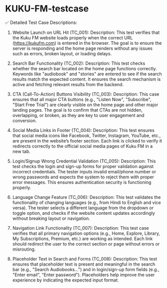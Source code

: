 # KUKU-FM-testcase
✅ Detailed Test Case Descriptions:
1. Website Launch on URL Hit (TC_001):
Description: This test verifies that the Kuku FM website loads properly when the correct URL (https://kukufm.com) is entered in the browser. The goal is to ensure the server is responding and the home page renders without any issues such as errors, broken layout, or loading delays.

2. Search Bar Functionality (TC_002):
Description: This test checks whether the search bar located on the home page functions correctly. Keywords like "audiobook" and "stories" are entered to see if the search results match the expected content. It ensures the search mechanism is active and fetching relevant results from the backend.

3. CTA (Call-To-Action) Buttons Visibility (TC_003):
Description: This case ensures that all major CTA buttons (e.g., "Listen Now", "Subscribe", "Start Free Trial") are clearly visible on the home page and other major landing pages. The goal is to confirm that CTAs are not hidden, overlapping, or broken, as they are key to user engagement and conversion.

4. Social Media Links in Footer (TC_004):
Description: This test ensures that social media icons like Facebook, Twitter, Instagram, YouTube, etc., are present in the website’s footer section. Each link is clicked to verify it redirects correctly to the official social media pages of Kuku FM in a new tab.

5. Login/Signup Wrong Credential Validation (TC_005):
Description: This test checks the login and sign-up forms for proper validation against incorrect credentials. The tester inputs invalid email/phone number or wrong passwords and expects the system to reject them with proper error messages. This ensures authentication security is functioning properly.

6. Language Change Feature (TC_006):
Description: This test validates the functionality of changing languages (e.g., from Hindi to English and vice versa). The tester selects a different language from the dropdown or toggle option, and checks if the website content updates accordingly without breaking layout or navigation.

7. Navigation Link Functionality (TC_007):
Description: This test case verifies that all primary navigation options (e.g., Home, Explore, Library, My Subscriptions, Premium, etc.) are working as intended. Each link should redirect the user to the correct section or page without errors or misrouting.

8. Placeholder Text in Search and Forms (TC_008):
Description: This test ensures that placeholder text is present and meaningful in the search bar (e.g., "Search Audiobooks...") and in login/sign-up form fields (e.g., "Enter email", "Enter password"). Placeholders help improve the user experience by indicating the expected input format.

